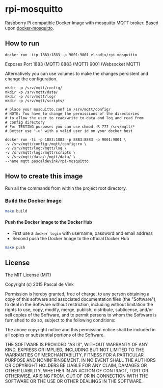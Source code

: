 # rpi-mosquitto

Raspberry Pi compatible Docker Image with mosquitto MQTT broker.
Based upon [docker-mosquitto](https://github.com/toke/docker-mosquitto).

## How to run

```
docker run -tip 1883:1883 -p 9001:9001 elradix/rpi-mosquitto
```

Exposes Port 1883 (MQTT) 8883 (MQTT) 9001 (Websocket MQTT)

Alternatively you can use volumes to make the changes persistent and change the configuration.
```
mkdir -p /srv/mqtt/config/
mkdir -p /srv/mqtt/data/
mkdir -p /srv/mqtt/log/
mkdir -p /srv/mqtt/scripts/

# place your mosquitto.conf in /srv/mqtt/config/
# NOTE: You have to change the permissions of the directories
# to allow the user to read/write to data and log and read from
# config directory
# For TESTING purposes you can use chmod -R 777 /srv/mqtt/*
# Better use "-u" with a valid user id on your docker host

docker run -ti -p 1883:1883 -p 8883:8883 -p 9001:9001 \
-v /srv/mqtt/config:/mqtt/config:ro \
-v /srv/mqtt/log:/mqtt/log \
-v /srv/mqtt/log:/mqtt/scripts \
-v /srv/mqtt/data/:/mqtt/data/ \
--name mqtt pascaldevink/rpi-mosquitto
```

## How to create this image

Run all the commands from within the project root directory.

### Build the Docker Image
```bash
make build
```

#### Push the Docker Image to the Docker Hub
* First use a `docker login` with username, password and email address
* Second push the Docker Image to the official Docker Hub

```bash
make push
```

## License

The MIT License (MIT)

Copyright (c) 2015 Pascal de Vink

Permission is hereby granted, free of charge, to any person obtaining a copy
of this software and associated documentation files (the "Software"), to deal
in the Software without restriction, including without limitation the rights
to use, copy, modify, merge, publish, distribute, sublicense, and/or sell
copies of the Software, and to permit persons to whom the Software is
furnished to do so, subject to the following conditions:

The above copyright notice and this permission notice shall be included in all
copies or substantial portions of the Software.

THE SOFTWARE IS PROVIDED "AS IS", WITHOUT WARRANTY OF ANY KIND, EXPRESS OR
IMPLIED, INCLUDING BUT NOT LIMITED TO THE WARRANTIES OF MERCHANTABILITY,
FITNESS FOR A PARTICULAR PURPOSE AND NONINFRINGEMENT. IN NO EVENT SHALL THE
AUTHORS OR COPYRIGHT HOLDERS BE LIABLE FOR ANY CLAIM, DAMAGES OR OTHER
LIABILITY, WHETHER IN AN ACTION OF CONTRACT, TORT OR OTHERWISE, ARISING FROM,
OUT OF OR IN CONNECTION WITH THE SOFTWARE OR THE USE OR OTHER DEALINGS IN THE
SOFTWARE.

